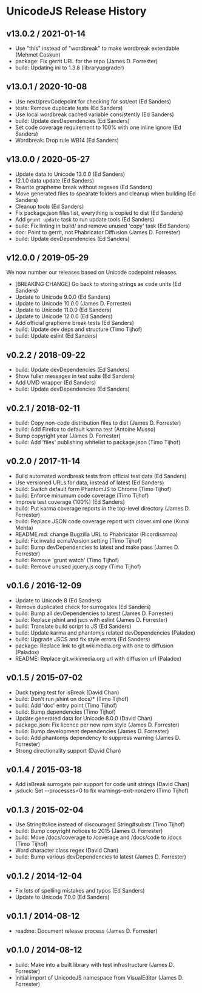 # UnicodeJS Release History
## v13.0.2 / 2021-01-14
* Use "this" instead of "wordbreak" to make wordbreak extendable (Mehmet Coskun)
* package: Fix gerrit URL for the repo (James D. Forrester)
* build: Updating ini to 1.3.8 (libraryupgrader)

## v13.0.1 / 2020-10-08
* Use next/prevCodepoint for checking for sot/eot (Ed Sanders)
* tests: Remove duplicate tests (Ed Sanders)
* Use local wordbreak cached variable consistently (Ed Sanders)
* build: Update devDependencies (Ed Sanders)
* Set code coverage requirement to 100% with one inline ignore (Ed Sanders)
* Wordbreak: Drop rule WB14 (Ed Sanders)

## v13.0.0 / 2020-05-27
* Update data to Unicode 13.0.0 (Ed Sanders)
* 12.1.0 data update (Ed Sanders)
* Rewrite grapheme break without regexes (Ed Sanders)
* Move generated files to spearate folders and cleanup when building (Ed Sanders)
* Cleanup tools (Ed Sanders)
* Fix package.json files list, everything is copied to dist (Ed Sanders)
* Add `grunt update` task to run update tools (Ed Sanders)
* build: Fix linting in build/ and remove unused 'copy' task (Ed Sanders)
* doc: Point to gerrit, not Phabricator Diffusion (James D. Forrester)
* build: Update devDependencies (Ed Sanders)

## v12.0.0 / 2019-05-29
We now number our releases based on Unicode codepoint releases.

* [BREAKING CHANGE] Go back to storing strings as code units (Ed Sanders)
* Update to Unicode 9.0.0 (Ed Sanders)
* Update to Unicode 10.0.0 (James D. Forrester)
* Update to Unicode 11.0.0 (Ed Sanders)
* Update to Unicode 12.0.0 (Ed Sanders)
* Add official grapheme break tests (Ed Sanders)
* build: Update dev deps and structure (Timo Tijhof)
* build: Update eslint (Ed Sanders)

## v0.2.2 / 2018-09-22
* build: Update devDependencies (Ed Sanders)
* Show fuller messages in test suite (Ed Sanders)
* Add UMD wrapper (Ed Sanders)
* build: Update devDependencies (Ed Sanders)

## v0.2.1 / 2018-02-11
* build: Copy non-code distribution files to dist (James D. Forrester)
* build: Add Firefox to default karma test (Antoine Musso)
* Bump copyright year (James D. Forrester)
* build: Add 'files' publishing whitelist to package.json (Timo Tijhof)

## v0.2.0 / 2017-11-14
* Build automated wordbreak tests from official test data (Ed Sanders)
* Use versioned URLs for data, instead of latest (Ed Sanders)
* build: Switch default form PhantomJS to Chrome (Timo Tijhof)
* build: Enforce minumum code coverage (Timo Tijhof)
* Improve test coverage (100%) (Ed Sanders)
* build: Put karma coverage reports in the top-level directory (James D. Forrester)
* build: Replace JSON code coverage report with clover.xml one (Kunal Mehta)
* README.md: change Bugzilla URL to Phabricator (Ricordisamoa)
* build: Fix invalid ecmaVersion setting (Timo Tijhof)
* build: Bump devDependencies to latest and make pass (James D. Forrester)
* build: Remove 'grunt watch' (Timo Tijhof)
* build: Remove unused jquery.js copy (Timo Tijhof)

## v0.1.6 / 2016-12-09
* Update to Unicode 8 (Ed Sanders)
* Remove duplicated check for surrogates (Ed Sanders)
* build: Bump all devDependencies to latest (James D. Forrester)
* build: Replace jshint and jscs with eslint (James D. Forrester)
* build: Translate build script to JS (Ed Sanders)
* build: Update karma and phantomjs related devDependencies (Paladox)
* build: Upgrade JSCS and fix style errors (Ed Sanders)
* package: Replace link to git.wikimedia.org with one to diffusion (Paladox)
* README: Replace git.wikimedia.org url with diffusion url (Paladox)

## v0.1.5 / 2015-07-02
* Duck typing test for isBreak (David Chan)
* build: Don't run jshint on docs/* (Timo Tijhof)
* build: Add 'doc' entry point (Timo Tijhof)
* build: Bump dependencies (Timo Tijhof)
* Update generated data for Unicode 8.0.0 (David Chan)
* package.json: Fix licence per new npm style (James D. Forrester)
* build: Bump development dependencies (James D. Forrester)
* build: Add phantomjs dependency to suppress warning (James D. Forrester)
* Strong directionality support (David Chan)

## v0.1.4 / 2015-03-18
* Add isBreak surrogate pair support for code unit strings (David Chan)
* jsduck: Set --processes=0 to fix warnings-exit-nonzero (Timo Tijhof)

## v0.1.3 / 2015-02-04
* Use String#slice instead of discouraged String#substr (Timo Tijhof)
* build: Bump copyright notices to 2015 (James D. Forrester)
* build: Move /docs/coverage to /coverage and /docs/code to /docs (Timo Tijhof)
* Word character class regex (David Chan)
* build: Bump various devDependencies to latest (James D. Forrester)

## v0.1.2 / 2014-12-04
* Fix lots of spelling mistakes and typos (Ed Sanders)
* Update to Unicode 7.0.0 (Ed Sanders)

## v0.1.1 / 2014-08-12
* readme: Document release process (James D. Forrester)

## v0.1.0 / 2014-08-12
* build: Make into a built library with test infrastructure (James D. Forrester)
* Initial import of UnicodeJS namespace from VisualEditor (James D. Forrester)
